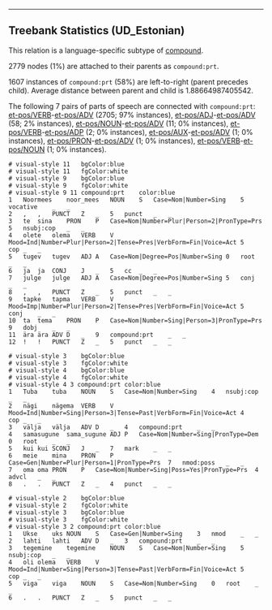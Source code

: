 

--------------------------------------------------------------------------------

## Treebank Statistics (UD_Estonian)

This relation is a language-specific subtype of [compound]().

2779 nodes (1%) are attached to their parents as `compound:prt`.

1607 instances of `compound:prt` (58%) are left-to-right (parent precedes child).
Average distance between parent and child is 1.88664987405542.

The following 7 pairs of parts of speech are connected with `compound:prt`: [et-pos/VERB]()-[et-pos/ADV]() (2705; 97% instances), [et-pos/ADJ]()-[et-pos/ADV]() (58; 2% instances), [et-pos/NOUN]()-[et-pos/ADV]() (11; 0% instances), [et-pos/VERB]()-[et-pos/ADP]() (2; 0% instances), [et-pos/AUX]()-[et-pos/ADV]() (1; 0% instances), [et-pos/PRON]()-[et-pos/ADV]() (1; 0% instances), [et-pos/VERB]()-[et-pos/NOUN]() (1; 0% instances).


~~~ conllu
# visual-style 11	bgColor:blue
# visual-style 11	fgColor:white
# visual-style 9	bgColor:blue
# visual-style 9	fgColor:white
# visual-style 9 11 compound:prt	color:blue
1	Noormees	noor_mees	NOUN	S	Case=Nom|Number=Sing	5	vocative	_	_
2	,	,	PUNCT	Z	_	5	punct	_	_
3	te	sina	PRON	P	Case=Nom|Number=Plur|Person=2|PronType=Prs	5	nsubj:cop	_	_
4	olete	olema	VERB	V	Mood=Ind|Number=Plur|Person=2|Tense=Pres|VerbForm=Fin|Voice=Act	5	cop	_	_
5	tugev	tugev	ADJ	A	Case=Nom|Degree=Pos|Number=Sing	0	root	_	_
6	ja	ja	CONJ	J	_	5	cc	_	_
7	julge	julge	ADJ	A	Case=Nom|Degree=Pos|Number=Sing	5	conj	_	_
8	,	,	PUNCT	Z	_	5	punct	_	_
9	tapke	tapma	VERB	V	Mood=Imp|Number=Plur|Person=2|Tense=Pres|VerbForm=Fin|Voice=Act	5	conj	_	_
10	ta	tema	PRON	P	Case=Nom|Number=Sing|Person=3|PronType=Prs	9	dobj	_	_
11	ära	ära	ADV	D	_	9	compound:prt	_	_
12	!	!	PUNCT	Z	_	5	punct	_	_

~~~


~~~ conllu
# visual-style 3	bgColor:blue
# visual-style 3	fgColor:white
# visual-style 4	bgColor:blue
# visual-style 4	fgColor:white
# visual-style 4 3 compound:prt	color:blue
1	Tuba	tuba	NOUN	S	Case=Nom|Number=Sing	4	nsubj:cop	_	_
2	nägi	nägema	VERB	V	Mood=Ind|Number=Sing|Person=3|Tense=Past|VerbForm=Fin|Voice=Act	4	cop	_	_
3	välja	välja	ADV	D	_	4	compound:prt	_	_
4	samasugune	sama_sugune	ADJ	P	Case=Nom|Number=Sing|PronType=Dem	0	root	_	_
5	kui	kui	SCONJ	J	_	7	mark	_	_
6	meie	mina	PRON	P	Case=Gen|Number=Plur|Person=1|PronType=Prs	7	nmod:poss	_	_
7	oma	oma	PRON	P	Case=Nom|Number=Sing|Poss=Yes|PronType=Prs	4	advcl	_	_
8	.	.	PUNCT	Z	_	4	punct	_	_

~~~


~~~ conllu
# visual-style 2	bgColor:blue
# visual-style 2	fgColor:white
# visual-style 3	bgColor:blue
# visual-style 3	fgColor:white
# visual-style 3 2 compound:prt	color:blue
1	Ukse	uks	NOUN	S	Case=Gen|Number=Sing	3	nmod	_	_
2	lahti	lahti	ADV	D	_	3	compound:prt	_	_
3	tegemine	tegemine	NOUN	S	Case=Nom|Number=Sing	5	nsubj:cop	_	_
4	oli	olema	VERB	V	Mood=Ind|Number=Sing|Person=3|Tense=Past|VerbForm=Fin|Voice=Act	5	cop	_	_
5	viga	viga	NOUN	S	Case=Nom|Number=Sing	0	root	_	_
6	.	.	PUNCT	Z	_	5	punct	_	_

~~~



